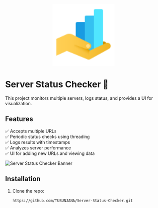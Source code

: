 <p align="center">
  <img src="UI/public/favicon.png" alt="SkillSync Logo" width="200"/>
</p>


# Server Status Checker 🚀

This project monitors multiple servers, logs status, and provides a UI for visualization.

## Features
✅ Accepts multiple URLs  
✅ Periodic status checks using threading  
✅ Logs results with timestamps  
✅ Analyzes server performance  
✅ UI for adding new URLs and viewing data  

![Server Status Checker Banner]()


## Installation
1. Clone the repo:
   ```bash
   https://github.com/TUBUNJANA/Server-Status-Checker.git
